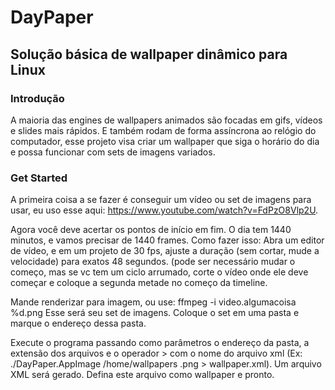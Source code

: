 # DayPaper
## Solução básica de wallpaper dinâmico para Linux

### Introdução

A maioria das engines de wallpapers animados são focadas em gifs, vídeos e slides mais rápidos. E também rodam de forma assíncrona ao relógio do computador, esse projeto visa criar um wallpaper que siga o horário do dia e possa funcionar com sets de imagens variados.

### Get Started

A primeira coisa a se fazer é conseguir um vídeo ou set de imagens para usar, eu uso esse aqui: https://www.youtube.com/watch?v=FdPzO8Vlp2U.

Agora você deve acertar os pontos de início em fim. O dia tem 1440 minutos, e vamos precisar de 1440 frames. Como fazer isso: Abra um editor de vídeo, e em um projeto de 30 fps, ajuste a duração (sem cortar, mude a velocidade) para exatos 48 segundos. (pode ser necessário mudar o começo, mas se vc tem um ciclo arrumado, corte o vídeo onde ele deve começar e coloque a segunda metade no começo da timeline.

Mande renderizar para imagem, ou use: ffmpeg -i video.algumacoisa %d.png Esse será seu set de imagens.
Coloque o set em uma pasta e marque o endereço dessa pasta.

Execute o programa passando como parâmetros o endereço da pasta, a extensão dos arquivos e o operador > com o nome do arquivo xml (Ex: ./DayPaper.AppImage /home/wallpapers .png > wallpaper.xml). Um arquivo XML será gerado. Defina este arquivo como wallpaper e pronto.
